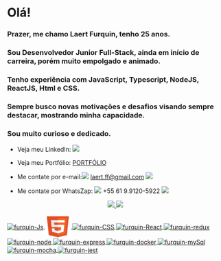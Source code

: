 # Olá!

### Prazer, me chamo Laert Furquin, tenho 25 anos.
### Sou Desenvolvedor Junior Full-Stack, ainda em início de carreira, porém muito empolgado e animado. 
### Tenho experiência com JavaScript, Typescript, NodeJS, ReactJS, Html e CSS.
### Sempre busco novas motivações e desafios visando sempre destacar, mostrando minha capacidade.
### Sou muito curioso e dedicado.

- Veja meu LinkedIn: <a href="https://www.linkedin.com/in/laert-furquin/" target="_blank"><img src="https://img.shields.io/badge/-LinkedIn-%230077B5?style=for-the-badge&logo=linkedin&logoColor=white" target="_blank"></a>

- Veja meu Portfólio: <a href="https://furquin.github.io/laertFurquin/#/" target="_blank">PORTFÓLIO</a>

- Me contate por e-mail:<img width="25" heigth="25" src="https://cdn-icons-png.flaticon.com/128/5968/5968534.png" /> laert.ff@gmail.com <img width="25" heigth="25" src="https://cdn-icons-png.flaticon.com/128/5968/5968534.png" />

- Me contate por WhatsZap: <img width="25" heigth="25" src="https://cdn-icons.flaticon.com/png/128/3670/premium/3670051.png?token=exp=1651355326~hmac=f612c89d71289c1f492cde6ff50c1ccf" /> +55 61 9.9120-5922 <img width="25" heigth="25" src="https://cdn-icons.flaticon.com/png/128/3670/premium/3670051.png?token=exp=1651355326~hmac=f612c89d71289c1f492cde6ff50c1ccf" />

<div align="center">
  <a href="https://github.com/furquin">
  <img height="150px" src="https://github-readme-stats.vercel.app/api?username=furquin&show_icons=true&theme=dark&include_all_commits=true&count_private=true"/>
  <img height="150" src="https://github-readme-stats.vercel.app/api/top-langs/?username=furquin&layout=compact&langs_count=7&theme=blue"/>
</div>
<div style="display: inline_block"><br>
  <img align="center" alt="furquin-Js" height="50" width="60" src="https://cdn.jsdelivr.net/gh/devicons/devicon/icons/javascript/javascript-plain.svg">
  <img align="center" alt="furquin-HTML" height="50" width="60" src="https://raw.githubusercontent.com/devicons/devicon/master/icons/html5/html5-original.svg">
  <img align="center" alt="furquin-CSS" height="50" width="60" src="https://cdn.jsdelivr.net/gh/devicons/devicon/icons/css3/css3-original.svg">
  <img align="center" alt="furquin-React" height="50" width="60" src="https://cdn.jsdelivr.net/gh/devicons/devicon/icons/react/react-original-wordmark.svg">
  <img align="center" alt="furquin-redux" height="50" width="60" src="https://cdn.jsdelivr.net/gh/devicons/devicon/icons/redux/redux-original.svg">
  <img align="center" alt="furquin-node" height="50" width="60" src="https://cdn.jsdelivr.net/gh/devicons/devicon/icons/nodejs/nodejs-original.svg">
  <img align="center" alt="furquin-express" height="50" width="60" src="https://cdn.jsdelivr.net/gh/devicons/devicon/icons/express/express-original.svg">
  <img align="center" alt="furquin-docker" height="50" width="60" src="https://cdn.jsdelivr.net/gh/devicons/devicon/icons/docker/docker-plain-wordmark.svg">
  <img align="center" alt="furquin-mySql" height="50" width="60" src="https://cdn.jsdelivr.net/gh/devicons/devicon/icons/mysql/mysql-original-wordmark.svg">
  <img align="center" alt="furquin-mocha" height="50" width="60" src="https://cdn.jsdelivr.net/gh/devicons/devicon/icons/mocha/mocha-plain.svg">  
  <img align="center" alt="furquin-jest" height="50" width="60" src="https://cdn.jsdelivr.net/gh/devicons/devicon/icons/jest/jest-plain.svg">
</div>
 
